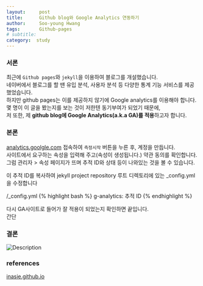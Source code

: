 ```yaml
---
layout:     post
title:      Github blog와 Google Analytics 연동하기 
author:     Soo-young Hwang
tags: 		Github-pages
# subtitle:  	
category:  study
---
```


### 서론
최근에 `Github pages`와 `jekyll`을 이용하여 블로그를 개설했습니다.    
네이버에서 블로그를 할 땐 유입 분석, 사용자 분석 등 다양한 통계 기능 서비스를 제공했었습니다.    
하지만 github pages는 이를 제공하지 않기에 Google analytics를 이용해야 합니다.    
몇 명이 이 글을 봤는지를 보는 것이 저한텐 동기부여가 되었기 때문에,       
저 또한, 제 **github blog에 Google Analytics(a.k.a GA)를 적용**하고자 합니다.   


### 본론
[analytics.goolgle.com](https://analytics.google.com/analytics/web/provision/#/provision) 접속하여 
`측정시작` 버튼을 누른 후, 계정을 만듭니다.   
사이트에서 요구하는 속성을 입력해 주고(속성이 생성됩니다.) 약관 동의를 확인합니다.    
그럼 관리자 > 속성 페이지가 뜨며 추적 ID와 상태 등이 나와있는 것을 볼 수 있습니다.

이 추적 ID를 복사하여 
jekyll project repository 루트 디렉토리에 있는 _config.yml을 수정합니다

/_config.yml
{% highlight bash %}
g-analytics: 추적 ID
{% endhighlight %}

다시 GA사이트로 들어가 잘 적용이 되었는지 확인하면 끝입니다.   
간단

### 결론
![Description](http://swimminghwang.github.io/img/githubpages-ga1.png)

### references
[inasie.github.io](https://inasie.github.io/it%EC%9D%BC%EB%B0%98/1/)